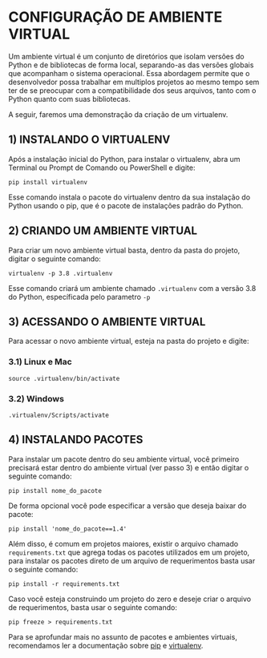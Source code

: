 <h1>CONFIGURAÇÃO DE AMBIENTE VIRTUAL</h1>

Um ambiente virtual é um conjunto de diretórios que isolam versões do Python e de bibliotecas de forma local, separando-as das versões globais que acompanham o sistema operacional.
Essa abordagem permite que o desenvolvedor possa trabalhar em multiplos projetos ao mesmo tempo sem ter de se preocupar com a compatibilidade dos seus arquivos, tanto com o Python quanto com suas bibliotecas.

A seguir, faremos uma demonstração da criação de um virtualenv.

<h2>1) INSTALANDO O VIRTUALENV</h2>
Após a instalação inicial do Python, para instalar o virtualenv, abra um Terminal ou Prompt de Comando ou PowerShell e digite:

```shell-session
pip install virtualenv
```

Esse comando instala o pacote do virtualenv dentro da sua instalação do Python usando o pip, que é o pacote de instalações padrão do Python.

<h2>2) CRIANDO UM AMBIENTE VIRTUAL</h2>
Para criar um novo ambiente virtual basta, dentro da pasta do projeto, digitar o seguinte comando:

```shell-session
virtualenv -p 3.8 .virtualenv
```
Esse comando criará um ambiente chamado ```.virtualenv``` com a versão 3.8 do Python, específicada pelo parametro ```-p```

<h2>3) ACESSANDO O AMBIENTE VIRTUAL</h2>
Para acessar o novo ambiente virtual, esteja na pasta do projeto e digite:

<h3>3.1) Linux e Mac</h3>

```shell-session
source .virtualenv/bin/activate
```

<h3>3.2) Windows</h3>

```shell-session
.virtualenv/Scripts/activate
```

<h2>4) INSTALANDO PACOTES</h2>
Para instalar um pacote dentro do seu ambiente virtual, você primeiro precisará estar dentro do ambiente virtual (ver passo 3) e então digitar o seguinte comando:

```shell-session
pip install nome_do_pacote
```
De forma opcional você pode especificar a versão que deseja baixar do pacote:

```shell-session
pip install 'nome_do_pacote==1.4'
```

Além disso, é comum em projetos maiores, existir o arquivo chamado ```requirements.txt``` que agrega todas os pacotes utilizados em um projeto, para instalar os pacotes direto de um arquivo de requerimentos basta usar o seguinte comando:

```shell-session
pip install -r requirements.txt
```

Caso você esteja construindo um projeto do zero e deseje criar o arquivo de requerimentos, basta usar o seguinte comando:

```shell-session
pip freeze > requirements.txt
```

Para se aprofundar mais no assunto de pacotes e ambientes virtuais, recomendamos ler a documentação sobre [pip](https://pip.pypa.io/en/stable/) e [virtualenv](https://virtualenv.pypa.io/en/latest/).
